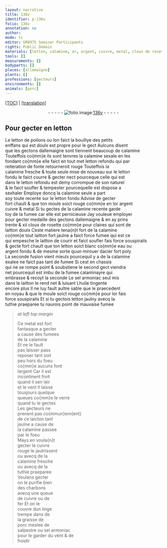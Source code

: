 ```yaml
---
layout: narrative
title: 136v
identifier: p-136v
folio: 136v
annotation: no
author:
mode: tc
editor: GR8975 Seminar Participants
rights: Public Domain
materials: [letton, calamine, or, argent, cuivre, metal, cloux de rosette, laitton, eau, acier, calaminayre, sel armoniac, huile, tuthie, verre, laicton, charbons, fer, graisse de porc, salpestre]
tools: []
measurements: []
bodyparts: []
places: [allemaigne]
plants: []
professions: [gecteurs]
environments: []
animals: [porc]
---
```


<p><a href="{{ site.baseurl }}/diplomatic/">[TOC]</a> | <a href="{{ site.baseurl }}/texts/p-136v_tl/" target="_blank">[translation]</a></p><div class="folio" align="center">- - - - - <a href="http://gallica.bnf.fr/ark:/12148/btv1b10500001g/f278.image" target="_blank"><img src="https://cu-mkp.github.io/2017-workshop-edition/assets/photo-icon.png" alt="folio image: " style="display:inline-block; margin-bottom:-3px;"/>136v</a> - - - - - </div>  
  

##  Pour gecter en <span class="m">letton</span>

 
 Le <span class="m">letton</span> de poilons ou lon faict la bouillye des petits<br/> enffans qui est doulx est propre pour le gect Aulcuns disent<br/> que les gectons d<span class="pl">allemaigne</span> <span class="del">sont</span> tiennent beaucoup de <span class="m">calamine</span><br/> Touteffois co{mm}e ils sont tenvres la <span class="m">calamine</span> sexale en les<br/> fondant co{mm}e elle faict en tout <span class="del">met</span> <span class="m">letton</span> refondu qui par<br/> reiteration de fonte retourneroit rouge Touteffois la<br/> <span class="m">calamine</span> fresche & toute seule mise de nouveau sur le <span class="m">letton</span><br/> fondu le faict courre & gecter nect pourceque celle qui est<br/> dans le <span class="m">letton</span> <span class="del"></span> refondu est demy corrompue de son naturel<br/> & le faict soufler & tempester pourcequelle est dispose a<br/> sexhaler Employe doncq la <span class="m">calamine</span> seule a part<br/> soy toute recente sur le <span class="m">letton</span> fondu Advise de gecter<br/> fort chault & que ton moule soict rouge co{mm}e en l<span class="m">or</span> <span class="m">argent</span><br/> <span class="m">cuivre</span> & <span class="m">metal</span> Si tu gectes de la <span class="m">calamine</span> recente garde<br/> toy de la fumee car elle est pernicieuse Jay vouleue employer<br/> pour gecter medaille des gectons d<span class="pl">allemaigne</span> & en ay prins<br/> trente & xii <span class="m">cloux de rosette</span> co{mm}e pour claires qui sont de<br/> <span class="m">laitton</span> doulx Ceste matiere tena{n}t fort de la <span class="m">calamine</span><br/> co{mm}e tout <span class="m">laitton</span> fort jaulne a faict force fumee qui est ce<br/> qui empesche le <span class="m">laitton</span> de courir <span class="add">et faict soufler</span> fais force souspirails<br/> & gecte fort chault que ton <span class="m">letton</span> soict blanc co{mm}e <span class="m">eau</span> ou<br/> <span class="m">argent</span> fondu & de mesme sorte quun mirouer d<span class="m">acier</span> fort poly<br/> La seconde fusion vient mieulx pourcequil y a de la <span class="m">calamine</span><br/> exalee <span class="del"></span> ne faict pas tant de fumee Si cest en chassis<br/> qui ne se rompe point & soubstiene le second gect viendra<br/> net pourcequil est imbu de la fumee <span class="m">calaminayre</span> qui<br/> embrasse & recoyt la seconde Le <span class="m">sel armoniac</span> seul mis<br/> dans le <span class="m">laitton</span> le rend net & luisant L<span class="m">huile</span> tingente <br/> encore plus Il ne luy fault aultre sable que le praecedent<br/> en noyau & que le moule soict rouge co{mm}e pour l<span class="m">or</span> fais<br/> force souspirails Et si tu gectois <span class="m">letton</span> jaulny avecq la<br/> <span class="m">tuthie</span> praeparee tu naurois point de mauvaise fumee
 
> *at left top margin*
> 
> 
>   Ce <span class="m">metal</span> est fort<br/> fantasque a gecter<br/> a cause des fumees<br/> de la <span class="m">calamine</span><br/> Et ne le fault<br/> pas laisser <span class="del">pass</span><br/> reposer tant soit<br/> peu hors du foeu<br/> co{mm}e aucuns font<br/> l<span class="m">argent</span> Car il est<br/> incontinent froit<br/> quand il sen lair<br/> et le vent Il laisse<br/> tousjours quelque<br/> queues co{mm}e le <span class="m">verre</span><br/> quand tu le gectes<br/> Les <span class="pro">gecteurs</span> ne<br/> prenent pas co{mmun}em{ent}<br/> de ce <span class="m">laicton</span> tant<br/> jaulne a cause de<br/> la <span class="m">calamine</span> passee<br/> par le foeu<br/> Mays en voula{n}t<br/> gecter le <span class="m">cuivre</span><br/> rouge le jaulnissent<br/> ou avecq de la<br/> <span class="m">calamine</span> fresche<br/> ou avecq de la<br/> <span class="m">tuthie</span> praeparee<br/> Voulans gecter<br/> on le purifie bien<br/> des <span class="m">charbons</span><br/> avecq une queue<br/> de <span class="m">cuivre</span> ou de<br/> <span class="m">fer</span> Et on le<br/> couvre dun linge<br/> trempe dans de<br/> la <span class="m">graisse de<br/> <span class="al">porc</span></span> meslee de<br/> <span class="m">salpestre</span> ou <span class="m">sel armoniac</span><br/> pour le garder du vent & de<br/> froidir
 
